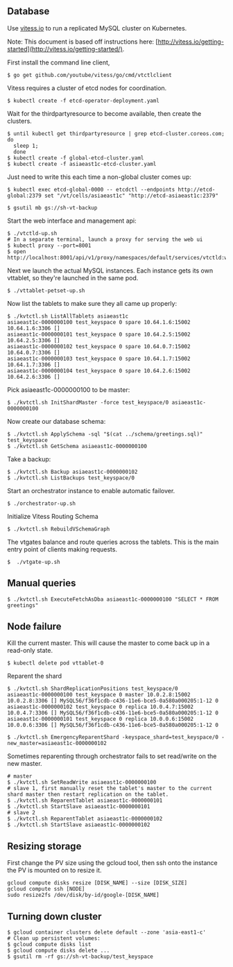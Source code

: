 ## Database

Use [vitess.io](http://vitess.io) to run a replicated MySQL cluster on Kubernetes.

Note: This document is based off instructions here: [http://vitess.io/getting-started](http://vitess.io/getting-started/).

First install the command line client, 
```shell
$ go get github.com/youtube/vitess/go/cmd/vtctlclient
```

Vitess requires a cluster of etcd nodes for coordination.

```shell
$ kubectl create -f etcd-operator-deployment.yaml
```

Wait for the thirdpartyresource to become available, then create the clusters.

```
$ until kubectl get thirdpartyresource | grep etcd-cluster.coreos.com; do
  sleep 1;
  done
$ kubectl create -f global-etcd-cluster.yaml
$ kubectl create -f asiaeast1c-etcd-cluster.yaml
```

Just need to write this each time a non-global cluster comes up:

```shell
$ kubectl exec etcd-global-0000 -- etcdctl --endpoints http://etcd-global:2379 set "/vt/cells/asiaeast1c" "http://etcd-asiaeast1c:2379"
```

```shell
$ gsutil mb gs://sh-vt-backup
```

Start the web interface and management api:
```shell
$ ./vtctld-up.sh
# In a separate terminal, launch a proxy for serving the web ui
$ kubectl proxy --port=8001
$ open http://localhost:8001/api/v1/proxy/namespaces/default/services/vtctld:web/
```

Next we launch the actual MySQL instances.
Each instance gets its own vttablet, so they're launched in the same pod.
```shell
$ ./vttablet-petset-up.sh
```

Now list the tablets to make sure they all came up properly:
```shell
$ ./kvtctl.sh ListAllTablets asiaeast1c
asiaeast1c-0000000100 test_keyspace 0 spare 10.64.1.6:15002 10.64.1.6:3306 []
asiaeast1c-0000000101 test_keyspace 0 spare 10.64.2.5:15002 10.64.2.5:3306 []
asiaeast1c-0000000102 test_keyspace 0 spare 10.64.0.7:15002 10.64.0.7:3306 []
asiaeast1c-0000000103 test_keyspace 0 spare 10.64.1.7:15002 10.64.1.7:3306 []
asiaeast1c-0000000104 test_keyspace 0 spare 10.64.2.6:15002 10.64.2.6:3306 []
```

Pick asiaeast1c-0000000100 to be master:
```shell
$ ./kvtctl.sh InitShardMaster -force test_keyspace/0 asiaeast1c-0000000100
```

Now create our database schema:
```shell
$ ./kvtctl.sh ApplySchema -sql "$(cat ../schema/greetings.sql)" test_keyspace
$ ./kvtctl.sh GetSchema asiaeast1c-0000000100
```

Take a backup:
```shell
$ ./kvtctl.sh Backup asiaeast1c-0000000102
$ ./kvtctl.sh ListBackups test_keyspace/0
```

Start an orchestrator instance to enable automatic failover.
```shell
$ ./orchestrator-up.sh
```

Initialize Vitess Routing Schema
```shell
$ ./kvtctl.sh RebuildVSchemaGraph
```

The vtgates balance and route queries across the tablets.
This is the main entry point of clients making requests.
```shell
$  ./vtgate-up.sh
```

## Manual queries

```shell
$ ./kvtctl.sh ExecuteFetchAsDba asiaeast1c-0000000100 "SELECT * FROM greetings"
```

## Node failure

Kill the current master.
This will cause the master to come back up in a read-only state.
```shell
$ kubectl delete pod vttablet-0
```

Reparent the shard
```shell
$ ./kvtctl.sh ShardReplicationPositions test_keyspace/0
asiaeast1c-0000000100 test_keyspace 0 master 10.0.2.8:15002 10.0.2.8:3306 [] MySQL56/f36f1cdb-c436-11e6-bce5-0a580a000205:1-12 0
asiaeast1c-0000000102 test_keyspace 0 replica 10.0.4.7:15002 10.0.4.7:3306 [] MySQL56/f36f1cdb-c436-11e6-bce5-0a580a000205:1-12 0
asiaeast1c-0000000101 test_keyspace 0 replica 10.0.0.6:15002 10.0.0.6:3306 [] MySQL56/f36f1cdb-c436-11e6-bce5-0a580a000205:1-12 0

$ ./kvtctl.sh EmergencyReparentShard -keyspace_shard=test_keyspace/0 -new_master=asiaeast1c-0000000102
```

Sometimes reparenting through orchestrator fails to set read/write on the new master.
```shell
# master
$ ./kvtctl.sh SetReadWrite asiaeast1c-0000000100
# slave 1, first manually reset the tablet's master to the current shard master then restart replication on the tablet.
$ ./kvtctl.sh ReparentTablet asiaeast1c-0000000101
$ ./kvtctl.sh StartSlave asiaeast1c-0000000101
# slave 2
$ ./kvtctl.sh ReparentTablet asiaeast1c-0000000102
$ ./kvtctl.sh StartSlave asiaeast1c-0000000102
```

## Resizing storage

First change the PV size using the gcloud tool, then ssh onto the instance the PV is mounted on to resize it.
```shell
gcloud compute disks resize [DISK_NAME] --size [DISK_SIZE]
gcloud compute ssh [NODE]
sudo resize2fs /dev/disk/by-id/google-[DISK_NAME]
```

## Turning down cluster

```shell
$ gcloud container clusters delete default --zone 'asia-east1-c'
# Clean up persistent volumes:
$ gcloud compute disks list
$ gcloud compute disks delete ...
$ gsutil rm -rf gs://sh-vt-backup/test_keyspace
```
